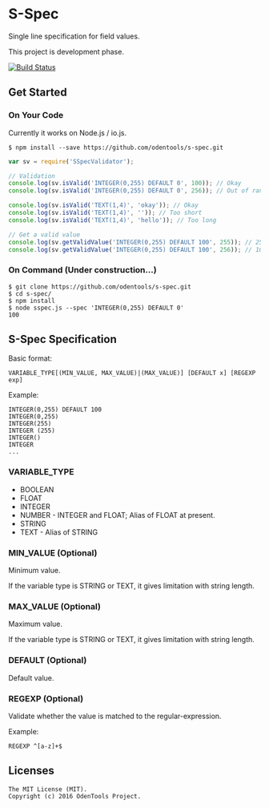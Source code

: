 # S-Spec
Single line specification for field values.

This project is development phase.

[![Build Status](https://travis-ci.org/odentools/s-spec.svg?branch=master)](https://travis-ci.org/odentools/s-spec)


## Get Started

### On Your Code

Currently it works on Node.js / io.js.

```
$ npm install --save https://github.com/odentools/s-spec.git
```
```js
var sv = require('SSpecValidator');

// Validation
console.log(sv.isValid('INTEGER(0,255) DEFAULT 0', 100)); // Okay
console.log(sv.isValid('INTEGER(0,255) DEFAULT 0', 256)); // Out of range

console.log(sv.isValid('TEXT(1,4)', 'okay')); // Okay
console.log(sv.isValid('TEXT(1,4)', '')); // Too short
console.log(sv.isValid('TEXT(1,4)', 'hello')); // Too long

// Get a valid value
console.log(sv.getValidValue('INTEGER(0,255) DEFAULT 100', 255)); // 255
console.log(sv.getValidValue('INTEGER(0,255) DEFAULT 100', 256)); // 100

```

### On Command (Under construction...)

```
$ git clone https://github.com/odentools/s-spec.git
$ cd s-spec/
$ npm install
$ node sspec.js --spec 'INTEGER(0,255) DEFAULT 0'
100
```


## S-Spec Specification

Basic format:

	VARIABLE_TYPE[(MIN_VALUE, MAX_VALUE)|(MAX_VALUE)] [DEFAULT x] [REGEXP exp]

Example:

	INTEGER(0,255) DEFAULT 100
	INTEGER(0,255)
	INTEGER(255)
	INTEGER (255)
	INTEGER()
	INTEGER
	...

### VARIABLE_TYPE

* BOOLEAN
* FLOAT
* INTEGER
* NUMBER - INTEGER and FLOAT; Alias of FLOAT at present.
* STRING
* TEXT - Alias of STRING

### MIN_VALUE (Optional)

Minimum value.

If the variable type is STRING or TEXT, it gives limitation with string length.

### MAX_VALUE (Optional)

Maximum value.

If the variable type is STRING or TEXT, it gives limitation with string length.

### DEFAULT (Optional)

Default value.

### REGEXP (Optional)

Validate whether the value is matched to the regular-expression.

Example:

	REGEXP ^[a-z]+$

## Licenses

```
The MIT License (MIT).
Copyright (c) 2016 OdenTools Project.
```
